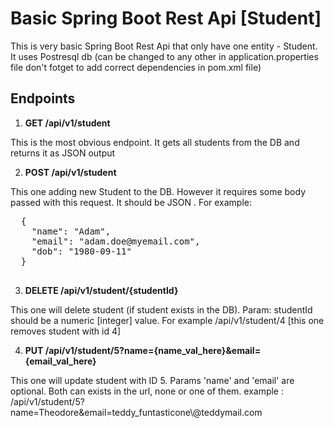 # Basic Spring Boot Rest Api [Student]

This is very basic Spring Boot Rest Api that only have one entity - Student. It uses Postresql db (can be changed to any other in application.properties file
don't fotget to add correct dependencies in pom.xml file)

## Endpoints

1. **GET /api/v1/student**

This is the most obvious endpoint. It gets all students from the DB and returns it as JSON output

2. **POST /api/v1/student**

This one adding new Student to the DB. However it requires some body passed with this request. It should be JSON . For example: 
<pre>
  {
    "name": "Adam",
    "email": "adam.doe@myemail.com",
    "dob": "1980-09-11"
  }
 </pre>
 
 3. **DELETE /api/v1/student/{studentId}**
 
 This one will delete student (if student exists in the DB). Param: studentId should be a numeric [integer] value. For example /api/v1/student/4 [this one
 removes student with id 4]
 
 4. **PUT /api/v1/student/5?name={name_val_here}&email={email_val_here}**
 
 This one will update student with ID 5. Params 'name' and 'email' are optional. Both can exists in the url, none or one of them. 
 example : /api/v1/student/5?name=Theodore&email=teddy_funtasticone\\@teddymail.com
